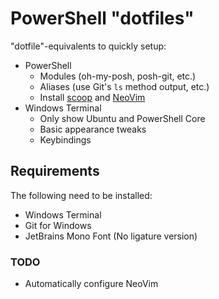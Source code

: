 # PowerShell "dotfiles"

"dotfile"-equivalents to quickly setup:

* PowerShell
  * Modules (oh-my-posh, posh-git, etc.)
  * Aliases (use Git's `ls` method output, etc.)
  * Install [scoop](https://scoop.sh) and [NeoVim](https://neovim.io/)
* Windows Terminal
  * Only show Ubuntu and PowerShell Core
  * Basic appearance tweaks
  * Keybindings

## Requirements

The following need to be installed:

* Windows Terminal
* Git for Windows
* JetBrains Mono Font (No ligature version)

### TODO

* Automatically configure NeoVim